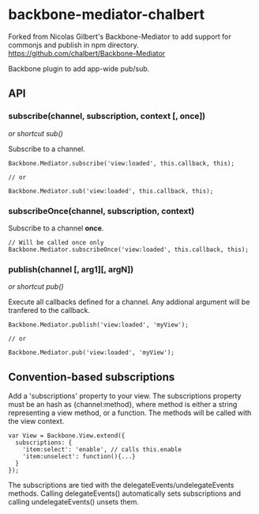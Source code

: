 # backbone-mediator-chalbert

Forked from Nicolas Gilbert's Backbone-Mediator to add support for commonjs and publish in npm directory.
https://github.com/chalbert/Backbone-Mediator

Backbone plugin to add app-wide pub/sub.

## API

### subscribe(channel, subscription, context [, once])
  *or shortcut sub()*
  
  Subscribe to a channel.

    Backbone.Mediator.subscribe('view:loaded', this.callback, this);
    
    // or
    
    Backbone.Mediator.sub('view:loaded', this.callback, this);
    
    
### subscribeOnce(channel, subscription, context)
  
  Subscribe to a channel **once**.
  
    // Will be called once only
    Backbone.Mediator.subscribeOnce('view:loaded', this.callback, this);

### publish(channel [, arg1][, argN])
  *or shortcut pub()*

  Execute all callbacks defined for a channel. Any addional argument will be tranfered to the callback.
  
    Backbone.Mediator.publish('view:loaded', 'myView');
    
    // or
    
    Backbone.Mediator.pub('view:loaded', 'myView');
    
## Convention-based subscriptions

Add a 'subscriptions' property to your view. The subscriptions property must be an hash as
{channel:method}, where method
is either a string representing a view method, or a function. The methods will be called with the 
view context.

    var View = Backbone.View.extend({
      subscriptions: {
        'item:select': 'enable', // calls this.enable
        'item:unselect': function(){...}
      }
    });
    
The subscriptions are tied with the delegateEvents/undelegateEvents methods. Calling delegateEvents() automatically
sets subscriptions and calling undelegateEvents() unsets them.
